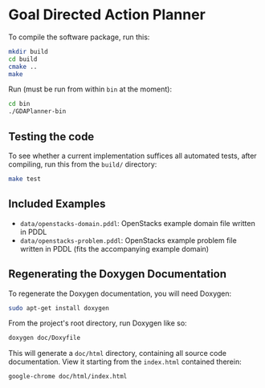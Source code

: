 Goal Directed Action Planner
===

To compile the software package, run this:
```bash
mkdir build
cd build
cmake ..
make
```

Run (must be run from within `bin` at the moment):
```bash
cd bin
./GDAPlanner-bin
```


Testing the code
---

To see whether a current implementation suffices all automated tests,
after compiling, run this from the `build/` directory:
```bash
make test
```


Included Examples
---

 * `data/openstacks-domain.pddl`: OpenStacks example domain file written in PDDL
 * `data/openstacks-problem.pddl`: OpenStacks example problem file written in PDDL (fits the accompanying example domain)


Regenerating the Doxygen Documentation
---

To regenerate the Doxygen documentation, you will need Doxygen:
```bash
sudo apt-get install doxygen
```

From the project's root directory, run Doxygen like so:
```bash
doxygen doc/Doxyfile
```

This will generate a `doc/html` directory, containing all source code
documentation. View it starting from the `index.html` contained therein:
```bash
google-chrome doc/html/index.html
```
